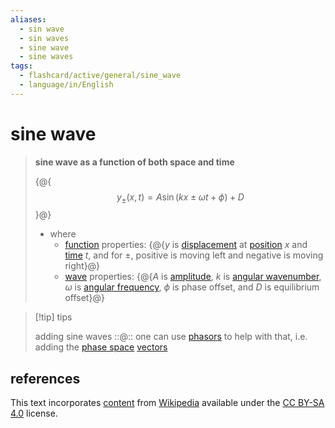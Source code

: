 ```yaml
---
aliases:
  - sin wave
  - sin waves
  - sine wave
  - sine waves
tags:
  - flashcard/active/general/sine_wave
  - language/in/English
---
```


# sine wave

> __sine wave as a function of both space and time__
>
> {@{$$y_\pm(x, t) = A \sin(kx \pm \omega t + \phi) + D$$}@}
>
> - where
>   - [function](function%20(mathematics).md) properties: {@{$y$ is [displacement](displacement%20(geometry).md) at [position](position%20(geometry).md) $x$ and [time](time.md) $t$, and for $\pm$, positive is moving left and negative is moving right}@}
>   - [wave](wave.md) properties: {@{$A$ is [amplitude](amplitude.md), $k$ is [angular wavenumber](wavenumber.md), $\omega$ is [angular frequency](angular%20frequency.md), $\phi$ is phase offset, and $D$ is equilibrium offset}@} <!--SR:!2026-09-15,746,334!2025-06-13,370,314!2025-03-26,299,294-->

<!-- markdownlint MD028 -->

> [!tip] tips
>
> adding sine waves ::@:: one can use [phasors](phasor.md) to help with that, i.e. adding the [phase space](phase%20space.md) [vectors](vector%20(mathematics%20and%20physics).md) <!--SR:!2024-11-27,265,336!2026-06-13,618,333-->

## references

This text incorporates [content](https://en.wikipedia.org/wiki/sine_wave) from [Wikipedia](Wikipedia.md) available under the [CC BY-SA 4.0](https://creativecommons.org/licenses/by-sa/4.0/) license.
